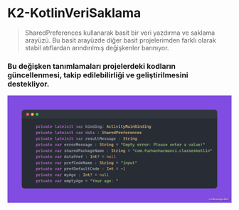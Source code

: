 # K2-KotlinVeriSaklama
> SharedPreferences kullanarak basit bir veri yazdırma ve saklama arayüzü.
> Bu basit arayüzde diğer basit projelerimden farklı olarak stabil atıflardan arındırılmış değişkenler barınıyor.
### Bu değişken tanımlamaları projelerdeki kodların güncellenmesi, takip edilebilirliği ve geliştirilmesini destekliyor.
![image](https://github.com/KyneticHaze/K2-KotlinVeriSaklama/blob/master/app/src/main/java/com/furkanharmanci/classeskotlin/KotlinVariables.png)
